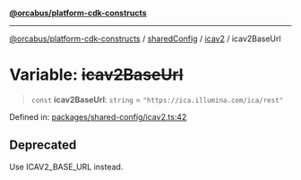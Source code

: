 [**@orcabus/platform-cdk-constructs**](../../../../../../README.md)

***

[@orcabus/platform-cdk-constructs](../../../../../../README.md) / [sharedConfig](../../../README.md) / [icav2](../README.md) / icav2BaseUrl

# Variable: ~~icav2BaseUrl~~

> `const` **icav2BaseUrl**: `string` = `"https://ica.illumina.com/ica/rest"`

Defined in: [packages/shared-config/icav2.ts:42](https://github.com/OrcaBus/platform-cdk-constructs/blob/main/packages/shared-config/icav2.ts#L42)

## Deprecated

Use ICAV2_BASE_URL instead.
